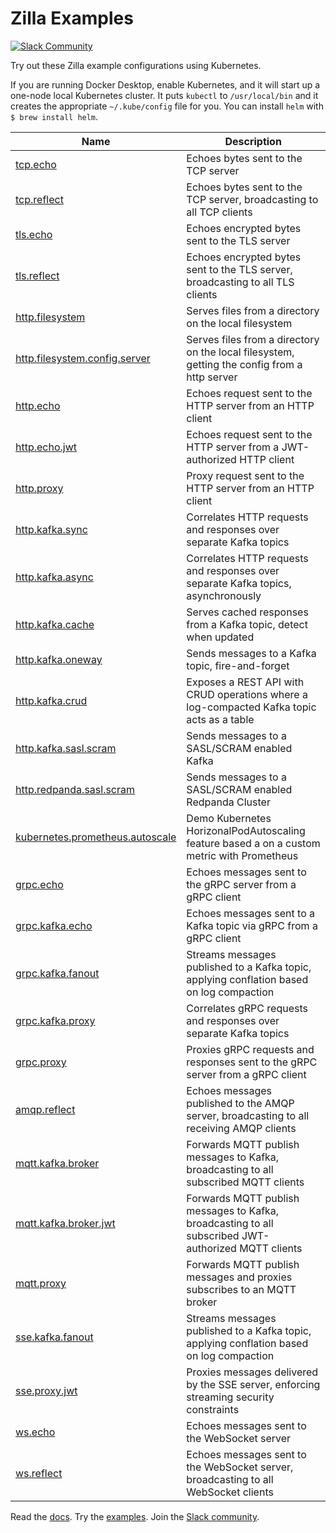 # Zilla Examples

[![Slack Community][community-image]][community-join]

Try out these Zilla example configurations using Kubernetes.

If you are running Docker Desktop, enable Kubernetes, and it will start up a one-node local Kubernetes cluster.
It puts `kubectl` to `/usr/local/bin` and it creates the appropriate `~/.kube/config` file for you.
You can install `helm` with `$ brew install helm`.

| Name                                                               | Description                                                                                         |
|--------------------------------------------------------------------|-----------------------------------------------------------------------------------------------------|
| [tcp.echo](tcp.echo)                                               | Echoes bytes sent to the TCP server                                                                 |
| [tcp.reflect](tcp.reflect)                                         | Echoes bytes sent to the TCP server, broadcasting to all TCP clients                                |
| [tls.echo](tls.echo)                                               | Echoes encrypted bytes sent to the TLS server                                                       |
| [tls.reflect](tls.reflect)                                         | Echoes encrypted bytes sent to the TLS server, broadcasting to all TLS clients                      |
| [http.filesystem](http.filesystem)                                 | Serves files from a directory on the local filesystem                                               |
| [http.filesystem.config.server](http.filesystem.config.server)     | Serves files from a directory on the local filesystem, getting the config from a http server        |
| [http.echo](http.echo)                                             | Echoes request sent to the HTTP server from an HTTP client                                          |
| [http.echo.jwt](http.echo.jwt)                                     | Echoes request sent to the HTTP server from a JWT-authorized HTTP client                            |
| [http.proxy](http.proxy)                                           | Proxy request sent to the HTTP server from an HTTP client                                           |
| [http.kafka.sync](http.kafka.sync)                                 | Correlates HTTP requests and responses over separate Kafka topics                                   |
| [http.kafka.async](http.kafka.async)                               | Correlates HTTP requests and responses over separate Kafka topics, asynchronously                   |
| [http.kafka.cache](http.kafka.cache)                               | Serves cached responses from a Kafka topic, detect when updated                                     |
| [http.kafka.oneway](http.kafka.oneway)                             | Sends messages to a Kafka topic, fire-and-forget                                                    |
| [http.kafka.crud](http.kafka.crud)                                 | Exposes a REST API with CRUD operations where a log-compacted Kafka topic acts as a table           |
| [http.kafka.sasl.scram](http.kafka.sasl.scram)                     | Sends messages to a SASL/SCRAM enabled Kafka                                                        |
| [http.redpanda.sasl.scram](http.redpanda.sasl.scram)               | Sends messages to a SASL/SCRAM enabled Redpanda Cluster                                             |
| [kubernetes.prometheus.autoscale](kubernetes.prometheus.autoscale) | Demo Kubernetes HorizonalPodAutoscaling feature based a on a custom metric with Prometheus          |
| [grpc.echo](grpc.echo)                                             | Echoes messages sent to the gRPC server from a gRPC client                                          |
| [grpc.kafka.echo](grpc.kafka.echo)                                 | Echoes messages sent to a Kafka topic via gRPC from a gRPC client                                   |
| [grpc.kafka.fanout](grpc.kafka.fanout)                             | Streams messages published to a Kafka topic, applying conflation based on log compaction            |
| [grpc.kafka.proxy](grpc.kafka.proxy)                               | Correlates gRPC requests and responses over separate Kafka topics                                   |
| [grpc.proxy](grpc.proxy)                                           | Proxies gRPC requests and responses sent to the gRPC server from a gRPC client                      |
| [amqp.reflect](amqp.reflect)                                       | Echoes messages published to the AMQP server, broadcasting to all receiving AMQP clients            |
| [mqtt.kafka.broker](mqtt.kafka.broker)                             | Forwards MQTT publish messages to Kafka, broadcasting to all subscribed MQTT clients                |
| [mqtt.kafka.broker.jwt](mqtt.kafka.broker.jwt)                     | Forwards MQTT publish messages to Kafka, broadcasting to all subscribed JWT-authorized MQTT clients |
| [mqtt.proxy](mqtt.proxy)                                           | Forwards MQTT publish messages and proxies subscribes to an MQTT broker                             |
| [sse.kafka.fanout](sse.kafka.fanout)                               | Streams messages published to a Kafka topic, applying conflation based on log compaction            |
| [sse.proxy.jwt](sse.proxy.jwt)                                     | Proxies messages delivered by the SSE server, enforcing streaming security constraints              |
| [ws.echo](ws.echo)                                                 | Echoes messages sent to the WebSocket server                                                        |
| [ws.reflect](ws.reflect)                                           | Echoes messages sent to the WebSocket server, broadcasting to all WebSocket clients                 |

Read the [docs][zilla-docs].
Try the [examples][zilla-examples].
Join the [Slack community][community-join].

[community-image]: https://img.shields.io/badge/slack-@aklivitycommunity-blue.svg?logo=slack
[community-join]: https://join.slack.com/t/aklivitycommunity/shared_invite/zt-sy06wvr9-u6cPmBNQplX5wVfd9l2oIQ

[zilla-docs]: https://docs.aklivity.io/zilla
[zilla-examples]: https://github.com/aklivity/zilla-examples
